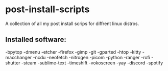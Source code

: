 # post-install-scripts
A collection of all my post install scrips for diffrent linux distros.

## Installed software:
-bpytop
-dmenu
-etcher
-firefox
-gimp
-git
-gparted
-htop
-kitty
-macchanger
-ncdu
-neofetch
-nitrogen
-picom
-python
-ranger
-rofi
-shutter
-steam
-sublime-text
-timeshift
-vokoscreen
-yay
-discord
-spotify
